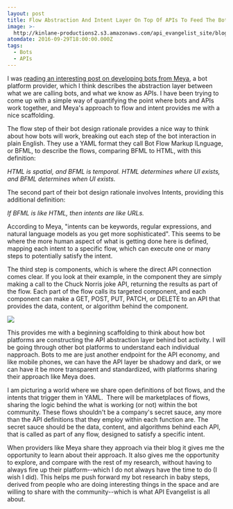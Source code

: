 ```yaml
---
layout: post
title: Flow Abstraction And Intent Layer On Top Of APIs To Feed The Bots
image: >-
  http://kinlane-productions2.s3.amazonaws.com/api_evangelist_site/blog/1_lfoybsgdnspy0i24b3dubg.png
atomdate: 2016-09-29T18:00:00.000Z
tags:
  - Bots
  - APIs
---
```

I was [reading an interesting post on developing bots from Meya](https://medium.com/making-meya/standing-on-the-shoulders-of-giants-2b89817fdff7#.6c2jfloeq), a bot platform provider, which I think describes the abstraction layer between what we are calling bots, and what we know as APIs. I have been trying to come up with a simple way of quantifying the point where bots and APIs work together, and Meya's approach to flow and intent provides me with a nice scaffolding.

The flow step of their bot design rationale provides a nice way to think about how bots will work, breaking out each step of the bot interaction in plain English. They use a YAML format they call Bot Flow Markup lLnguage, or BFML, to describe the flows, comparing BFML to HTML, with this definition:

_HTML is spatial, and BFML is temporal. HTML determines _where_ UI exists, and BFML determines _when_ UI exists._

The second part of their bot design rationale involves Intents, providing this additional definition:

_If BFML is like HTML, then intents are like URLs._

According to Meya, "intents can be keywords, regular expressions, and natural language models as you get more sophisticated". This seems to be where the more human aspect of what is getting done here is defined, mapping each intent to a specific flow, which can execute one or many steps to potentially satisfy the intent.

The third step is components, which is where the direct API connection comes clear. If you look at their example, in the component they are simply making a call to the Chuck Norris joke API, returning the results as part of the flow. Each part of the flow calls its targeted component, and each component can make a GET, POST, PUT, PATCH, or DELETE to an API that provides the data, content, or algorithm behind the component.

![](http://kinlane-productions2.s3.amazonaws.com/api_evangelist_site/blog/1_lfoybsgdnspy0i24b3dubg.png)

This provides me with a beginning scaffolding to think about how bot platforms are constructing the API abstraction layer behind bot activity. I will be going through other bot platforms to understand each individual napproach. Bots to me are just another endpoint for the API economy, and like mobile phones, we can have the API layer be shadowy and dark, or we can have it be more transparent and standardized, with platforms sharing their approach like Meya does.

I am picturing a world where we share open definitions of bot flows, and the intents that trigger them in YAML.  There will be marketplaces of flows, sharing the logic behind the what is working (or not) within the bot community. These flows shouldn't be a company's secret sauce, any more than the API definitions that they employ within each function are. The secret sauce should be the data, content, and algorithms behind each API, that is called as part of any flow, designed to satisfy a specific intent.

When providers like Meya share they approach via their blog it gives me the opportunity to learn about their approach. It also gives me the opportunity to explore, and compare with the rest of my research, without having to always fire up their platform--which I do not always have the time to do (I wish I did). This helps me push forward my bot research in baby steps, derived from people who are doing interesting things in the space and are willing to share with the community--which is what API Evangelist is all about.